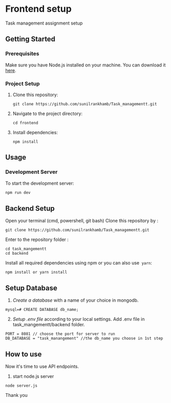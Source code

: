 # Frontend setup

Task management assignment setup

## Getting Started

### Prerequisites

Make sure you have Node.js installed on your machine. You can download it [here](https://nodejs.org/).

### Project Setup

1. Clone this repository:

    ```
    git clone https://github.com/sunilrankhamb/Task_managementt.git
    ```

2. Navigate to the project directory:

    ```
    cd frontend
    ```

3. Install dependencies:

    ```
    npm install
    ```

## Usage

### Development Server

To start the development server:

```bash
npm run dev
```

## Backend Setup 
Open your terminal (cmd, powershell, git bash)
Clone this repository by :
```
git clone https://github.com/sunilrankhamb/Task_managementt.git
```
Enter to the repository folder :
```
cd task_mangementt
cd backend
```
Install all required dependencies using npm or you can also use` yarn`:
```
npm install or yarn install
```
## Setup Database
1. *Create a database* with a name of your choice in mongodb.
```
mysql=# CREATE DATABASE db_name;
```

2. *Setup .env file* according to your local settings. Add .env file in task_mangementt/backend folder.
```
PORT = 8081 // choose the port for server to run
DB_DATABASE = "task_manangement" //the db_name you choose in 1st step
   ```
## How to use 
Now it's time to use API endpoints.
1. start node.js server
```
node server.js
```

Thank you
